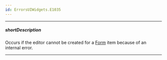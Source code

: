```yaml
---
id: ErrorsUIWidgets.E1035
---
```

---
##### shortDescription
Occurs if the editor cannot be created for a [Form](/api-reference/10%20UI%20Widgets/dxForm '/Documentation/ApiReference/UI_Widgets/dxForm/') item because of an internal error.

---
